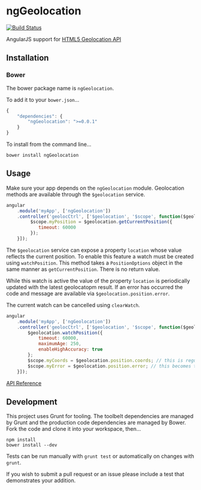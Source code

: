# ngGeolocation

[![Build Status](https://travis-ci.org/ninjatronic/ngGeolocation.png)](https://travis-ci.org/ninjatronic/ngGeolocation)

AngularJS support for [HTML5 Geolocation API](http://www.w3.org/TR/geolocation-API/)

## Installation

### Bower

The bower package name is `ngGeolocation`.

To add it to your `bower.json`...

```javascript
{
    "dependencies": {
        "ngGeolocation": ">=0.0.1"
    }
}
```

To install from the command line...

```
bower install ngGeolocation
```

## Usage

Make sure your app depends on the `ngGeolocation` module. Geolocation methods are available through the `$geolocation` service.

```javascript
angular
    .module('myApp', ['ngGeolocation'])
    .controller('geolocCtrl', ['$geolocation', '$scope', function($geolocation, $scope) {
         $scope.myPosition = $geolocation.getCurrentPosition({
            timeout: 60000
         });
    }]);
```

The `$geolocation` service can expose a property `location` whose value reflects the current position. To enable this feature a watch must be created using `watchPosition`. This method takes a `PositionOptions` object in the same manner as `getCurrentPosition`. There is no return value.

While this watch is active the value of the property `location` is periodically updated with the latest geolocatopm result. If an error has occurred the code and message are available via `$geolocation.position.error`.

The current watch can be cancelled using `clearWatch`.

```javascript
angular
    .module('myApp', ['ngGeolocation'])
    .controller('geolocCtrl', ['$geolocation', '$scope', function($geolocation. $scope) {
        $geolocation.watchPosition({
            timeout: 60000,
            maximumAge: 250,
            enableHighAccuracy: true
        };
        $scope.myCoords = $geolocation.position.coords; // this is regularly updated
        $scope.myError = $geolocation.position.error; // this becomes truthy, and has 'code' and 'message' if an error occurs
    }]);
```

[API Reference](https://github.com/ninjatronic/ngGeolocation/wiki/API-Reference)

## Development

This project uses Grunt for tooling. The toolbelt dependencies are managed by Grunt and the production code dependencies are managed by Bower. Fork the code and clone it into your workspace, then...

```
npm install
bower install --dev
```

Tests can be run manually with `grunt test` or automatically on changes with `grunt`.

If you wish to submit a pull request or an issue please include a test that demonstrates your addition.
